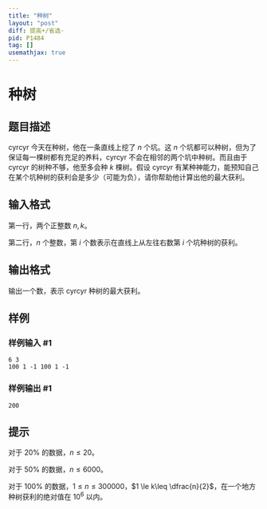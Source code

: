 ```yaml
---
title: "种树"
layout: "post"
diff: 提高+/省选-
pid: P1484
tag: []
usemathjax: true
---
```


# 种树
## 题目描述

cyrcyr 今天在种树，他在一条直线上挖了 $n$ 个坑。这 $n$ 个坑都可以种树，但为了保证每一棵树都有充足的养料，cyrcyr 不会在相邻的两个坑中种树。而且由于 cyrcyr 的树种不够，他至多会种 $k$ 棵树。假设 cyrcyr 有某种神能力，能预知自己在某个坑种树的获利会是多少（可能为负），请你帮助他计算出他的最大获利。

## 输入格式

第一行，两个正整数 $n,k$。

第二行，$n$ 个整数，第 $i$ 个数表示在直线上从左往右数第 $i$ 个坑种树的获利。

## 输出格式

输出一个数，表示 cyrcyr 种树的最大获利。

## 样例

### 样例输入 #1
```
6 3 
100 1 -1 100 1 -1

```
### 样例输出 #1
```
200
```
## 提示

对于 $20\%$ 的数据，$n\leq 20$。

对于 $50\%$ 的数据，$n\leq 6000$。

对于 $100\%$ 的数据，$1 \le n\leq 300000$，$1 \le k\leq \dfrac{n}{2}$，在一个地方种树获利的绝对值在 $10^6$ 以内。

